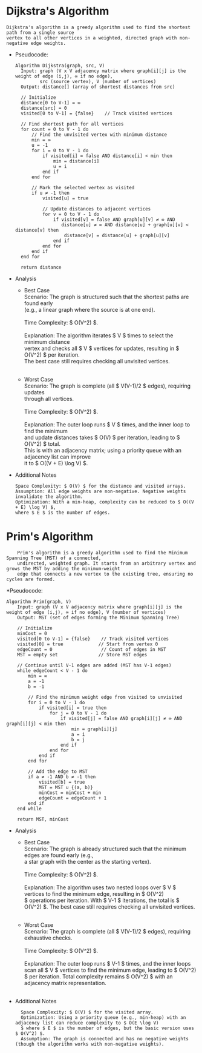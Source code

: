 # Dijkstra's Algorithm
    Dijkstra's algorithm is a greedy algorithm used to find the shortest path from a single source 
    vertex to all other vertices in a weighted, directed graph with non-negative edge weights.

* Pseudocode:
  ```
  Algorithm Dijkstra(graph, src, V)
    Input: graph (V x V adjacency matrix where graph[i][j] is the weight of edge (i,j), ∞ if no edge), 
           src (source vertex), V (number of vertices)
    Output: distance[] (array of shortest distances from src)
    
    // Initialize
    distance[0 to V-1] = ∞
    distance[src] = 0
    visited[0 to V-1] = {false}    // Track visited vertices
    
    // Find shortest path for all vertices
    for count = 0 to V - 1 do
        // Find the unvisited vertex with minimum distance
        min = ∞
        u = -1
        for i = 0 to V - 1 do
            if visited[i] = false AND distance[i] < min then
                min = distance[i]
                u = i
            end if
        end for
        
        // Mark the selected vertex as visited
        if u ≠ -1 then
            visited[u] = true
            
            // Update distances to adjacent vertices
            for v = 0 to V - 1 do
                if visited[v] = false AND graph[u][v] ≠ ∞ AND 
                   distance[u] ≠ ∞ AND distance[u] + graph[u][v] < distance[v] then
                    distance[v] = distance[u] + graph[u][v]
                end if
            end for
        end if
    end for
    
    return distance
  ```
* Analysis
  
  - Best Case <br>
    Scenario: The graph is structured such that the shortest paths are found early<br>
    (e.g., a linear graph where the source is at one end).<br><br>
    Time Complexity: $ O(V^2) $.<br><br>
    Explanation: The algorithm iterates $ V $ times to select the minimum distance<br>
    vertex and checks all $ V $ vertices for updates, resulting in $ O(V^2) $ per iteration.<br>
    The best case still requires checking all unvisited vertices.<br><br>

  - Worst Case<br>
    Scenario: The graph is complete (all $ V(V-1)/2 $ edges), requiring updates<br>
    through all vertices.<br><br>
    Time Complexity: $ O(V^2) $.<br><br>
    Explanation: The outer loop runs $ V $ times, and the inner loop to find the minimum<br>
    and update distances takes $ O(V) $ per iteration, leading to $ O(V^2) $ total.<br>
    This is with an adjacency matrix; using a priority queue with an adjacency list can improve<br>
    it to $ O((V + E) \log V) $.<br>

* Additional Notes
  
      Space Complexity: $ O(V) $ for the distance and visited arrays.
      Assumption: All edge weights are non-negative. Negative weights invalidate the algorithm.
      Optimization: With a min-heap, complexity can be reduced to $ O((V + E) \log V) $,
      where $ E $ is the number of edges.
        
# Prim's Algorithm
        Prim's algorithm is a greedy algorithm used to find the Minimum Spanning Tree (MST) of a connected,
        undirected, weighted graph. It starts from an arbitrary vertex and grows the MST by adding the minimum-weight 
        edge that connects a new vertex to the existing tree, ensuring no cycles are formed.


*Pseudocode:
```
Algorithm Prim(graph, V)
    Input: graph (V x V adjacency matrix where graph[i][j] is the weight of edge (i,j), ∞ if no edge), V (number of vertices)
    Output: MST (set of edges forming the Minimum Spanning Tree)
    
    // Initialize
    minCost = 0
    visited[0 to V-1] = {false}    // Track visited vertices
    visited[0] = true             // Start from vertex 0
    edgeCount = 0                  // Count of edges in MST
    MST = empty set               // Store MST edges
    
    // Continue until V-1 edges are added (MST has V-1 edges)
    while edgeCount < V - 1 do
        min = ∞
        a = -1
        b = -1
        
        // Find the minimum weight edge from visited to unvisited
        for i = 0 to V - 1 do
            if visited[i] = true then
                for j = 0 to V - 1 do
                    if visited[j] = false AND graph[i][j] ≠ ∞ AND graph[i][j] < min then
                        min = graph[i][j]
                        a = i
                        b = j
                    end if
                end for
            end if
        end for
        
        // Add the edge to MST
        if a ≠ -1 AND b ≠ -1 then
            visited[b] = true
            MST = MST ∪ {(a, b)}
            minCost = minCost + min
            edgeCount = edgeCount + 1
        end if
    end while
    
    return MST, minCost
```

* Analysis

    - Best Case<br>
        Scenario: The graph is already structured such that the minimum edges are found early (e.g.,<br>
        a star graph with the center as the starting vertex).<br><br>
        Time Complexity: $ O(V^2) $.<br><br>
        Explanation: The algorithm uses two nested loops over $ V $ vertices to find the minimum edge, resulting in $ O(V^2)<br>
      $ operations per iteration. With $ V-1 $ iterations, the total is $ O(V^2) $. The best case still requires checking all unvisited vertices.<br><br>
        
    - Worst Case<br>
    Scenario: The graph is complete (all $ V(V-1)/2 $ edges), requiring exhaustive checks.<br><br>
    Time Complexity: $ O(V^2) $.<br><br>
    Explanation: The outer loop runs $ V-1 $ times, and the inner loops scan all $ V $ vertices to find the minimum edge,
leading to $ O(V^2) $ per iteration. Total complexity remains $ O(V^2) $ with an adjacency matrix representation.<br><br>

* Additional Notes
  
        Space Complexity: $ O(V) $ for the visited array.
        Optimization: Using a priority queue (e.g., min-heap) with an adjacency list can reduce complexity to $ O(E \log V)
        $ where $ E $ is the number of edges, but the basic version uses $ O(V^2) $.
        Assumption: The graph is connected and has no negative weights (though the algorithm works with non-negative weights).

